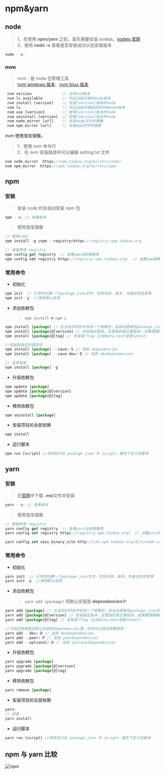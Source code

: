 # npm&yarn

## node

> 1、在使用 **npm/yarn** 之前，首先需要安装 nodejs。[nodejs 官网](https://nodejs.org/zh-cn/)  
> 2、使用 **node -v** 查看是否安装成功以及安装版本

```js
node - v;
```

### nvm

> nvm：是 node 包管理工具  
> [nvm windows 版本](https://github.com/coreybutler/nvm-windows)、[nvm linux 版本](https://github.com/nvm-sh/nvm)

```js
 nvm version              // 当前nvm版本
 nvm ls available         // 列出当前可用的node版本
 nvm install [version]    // 安装[version]版本的node
 nvm ls                   // 列出当前环境安装的所有node版本
 nvm use [version]        // 使用[version]版本的node
 nvm uninstall [version]  // 卸载[version]版本的node
 nvm node_mirror [url]    // 安装node文件的镜像
 nvm npm_mirror [url]     // 安装npm文件的镜像
```

nvm 使用淘宝镜像。

> 1、使用 nvm 命令行  
> 2、在 nvm 安装路径中可以编辑 setting.txt 文件

```js
nvm node_mirror  https://npm.taobao.org/mirrors/node/
nvm npm_mirror  https://npm.taobao.org/mirrors/npm/
```

## npm

### 安装

> 安装 node 时会自动安装 npm 包

```js
npm - v; // 查看版本
```

> 使用淘宝镜像

```js
// 使用cnpm
npm install -g cnpm --registry=https://registry.npm.taobao.org

// 直接修改 registry
npm config get registry  // 查看npm当前镜像源
npm config set registry https://registry.npm.taobao.org/  // 设置npm镜像源为淘宝镜像

```

### 常用命令

- 初始化

```js
npm init  // 引导你创建一个package.json文件，包括名称、版本、作者这些信息等
npm init -y  //使用默认信息
```

- 添加依赖包
  > `npm install` => `npm i`

```js
npm install [package] // 在当前的项目中添加一个依赖包，会自动更新到package.json和yarn.lock文件中
npm install [package]@[version] // 安装指定版本，这里指的是主要版本，如果需要精确到小版本，使用-E参数
npm install [package]@[tag] // 安装某个tag（比如beta,next或者latest）

//安装到指定的类型中
npm install [package] --save/-S // 加到 dependencies
npm install [package] --save-dev/-D // 加到 devDependencies

// 全局安装
npm install [package] -g
```

- 升级依赖包

```js
npm update [package]
npm update [package]@[version]
npm update [package]@[tag]
```

- 移除依赖包

```js
npm uninstall [package]
```

- 安装项目的全部依赖

```js
npm install
```

- 运行脚本

```js
npm run [script] //用来执行在 package.json 中 scripts 属性下定义的脚本
```

## yarn

### 安装

> 在[官网](https://classic.yarnpkg.com/en/docs/install#windows-stable)中下载 **.msi**文件并安装

```js
yarn - v; // 查看版本
```

> 使用淘宝镜像

```js
// 直接修改 registry
yarn config get registry  // 查看yarn当前镜像源
yarn config set registry https://registry.npm.taobao.org/  // 设置yarn镜像源为淘宝镜像

yarn config set sass_binary_site http://cdn.npm.taobao.org/dist/node-sass -g  // 针对node-sass安装失败，设置全局安装
```

### 常用命令

- 初始化

```js
yarn init  // 引导你创建一个package.json文件，包括名称、版本、作者这些信息等
yarn init -y  //使用默认信息
```

- 添加依赖包
  > `yarn add [package]` 将默认安装到 **dependencies**中

```js
yarn add [package] // 在当前的项目中添加一个依赖包，会自动更新到package.json和yarn.lock文件中
yarn add [package]@[version] // 安装指定版本，这里指的是主要版本，如果需要精确到小版本，使用-E参数
yarn add [package]@[tag] // 安装某个tag（比如beta,next或者latest）

//不指定依赖类型默认安装到dependencies里，你也可以指定依赖类型：
yarn add --dev/-D // 加到 devDependencies
yarn add --peer/-P // 加到 peerDependencies
yarn add --optional/-O // 加到 optionalDependencies
```

- 升级依赖包

```js
yarn upgrade [package]
yarn upgrade [package]@[version]
yarn upgrade [package]@[tag]
```

- 移除依赖包

```js
yarn remove [package]
```

- 安装项目的全部依赖

```js
yarn;
// 或者
yarn install
```

- 运行脚本

```js
yarn run [script] //用来执行在 package.json 中 scripts 属性下定义的脚本
```

## npm 与 yarn 比较

![npm](@/npm.png "npm 与 yarn 比较")
